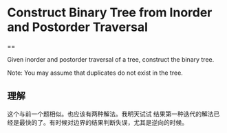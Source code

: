 # Construct Binary Tree from Inorder and Postorder Traversal
==

Given inorder and postorder traversal of a tree, construct the binary tree.

Note:
You may assume that duplicates do not exist in the tree.

## 理解
这个与前一个题相似。也应该有两种解法。我明天试试
结果第一种迭代的解法已经是最快的了。有时候对边界的结果判断失误，尤其是逆向的时候。